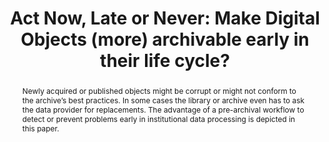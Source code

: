---
abstract: Newly acquired or published objects might be corrupt or might not conform
  to the archive’s best practices. In some cases the library or archive even has to
  ask the data provider for replacements. The advantage of a pre-archival workflow
  to detect or prevent problems early in institutional data processing is depicted
  in this paper.
creators:
- Katharina Markus
- Yvonne Tunnat
date: null
document_url: https://osf.io/download/ne29j/
grand_parent: iPRES
institutions:
- Zbw Leibniz Information Centre For Economics
keywords:
- archivability digital preservation validity pdf
landing_page_url: https://osf.io/uy5gv/
language: eng
layout: publication
license: CC-BY 4.0 International
notes_url: https://osf.io/download/4vn5t/
parent: iPRES 2022
publication_type: short paper
size: null
slides_url: https://osf.io/download/p9a5z/
source_name: iPRES:osf:uy5gv
stream_url: https://youtu.be/pvDBHjQ0Rrc
title: 'Act Now, Late or Never: Make Digital Objects (more) archivable early in their
  life cycle?'
year: 2022
---